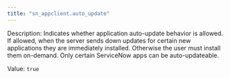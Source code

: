 ```yaml
---
title: "sn_appclient.auto_update"
---
```


Description: Indicates whether application auto-update behavior is allowed. If allowed, when the server sends down updates for certain new applications they are immediately installed. Otherwise the user must install them on-demand. Only certain ServiceNow apps can be auto-updateable.

Value: `true`